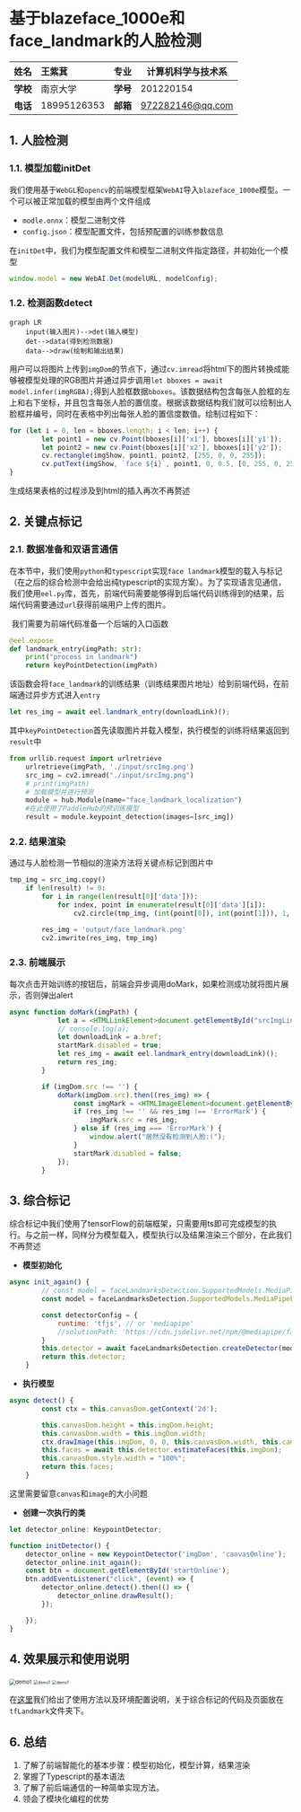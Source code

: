 # 基于blazeface_1000e和face_landmark的人脸检测

| **姓名** | 王紫萁      | **专业** | 计算机科学与技术系 |
| :------: | :---------- | :------: | ------------------ |
| **学校** | 南京大学    | **学号** | 201220154          |
| **电话** | 18995126353 | **邮箱** | 972282146@qq.com   |

## 1. 人脸检测

### 1.1. 模型加载initDet

​	我们使用基于`WebGL`和`opencv`的前端模型框架`WebAI`导入`blazeface_1000e`模型。一个可以被正常加载的模型由两个文件组成

* `modle.onnx`：模型二进制文件
* `config.json`：模型配置文件，包括预配置的训练参数信息

在`initDet`中，我们为模型配置文件和模型二进制文件指定路径，并初始化一个模型

```js
window.model = new WebAI.Det(modelURL, modelConfig);
```

### 1.2. 检测函数detect

```mermaid
graph LR
	input(输入图片)-->det(输入模型)
	det-->data(得到检测数据)
	data-->draw(绘制和输出结果)
```



​	用户可以将图片上传到`imgDom`的节点下，通过`cv.imread`将html下的图片转换成能够被模型处理的RGB图片并通过异步调用`let bboxes = await model.infer(imgRGBA);`得到人脸框数据`bboxes`。该数据结构包含每张人脸框的左上和右下坐标，并且包含每张人脸的置信度。根据该数据结构我们就可以绘制出人脸框并编号，同时在表格中列出每张人脸的置信度数值。绘制过程如下：

```js
for (let i = 0, len = bboxes.length; i < len; i++) {
        let point1 = new cv.Point(bboxes[i]['x1'], bboxes[i]['y1']);
        let point2 = new cv.Point(bboxes[i]['x2'], bboxes[i]['y2']);
        cv.rectangle(imgShow, point1, point2, [255, 0, 0, 255]);
        cv.putText(imgShow, `face ${i}`, point1, 0, 0.5, [0, 255, 0, 255], 1.5, 8);
}
```

生成结果表格的过程涉及到html的插入再次不再赘述

## 2. 关键点标记

### 2.1. 数据准备和双语言通信

​	在本节中，我们使用`python`和`typescript`实现`face landmark`模型的载入与标记（在之后的综合检测中会给出纯typescript的实现方案）。为了实现语言见通信，我们使用`eel.py`库，首先，前端代码需要能够得到后端代码训练得到的结果，后端代码需要通过`url`获得前端用户上传的图片。

​	我们需要为前端代码准备一个后端的入口函数

```python
@eel.expose
def landmark_entry(imgPath: str):
    print("process in landmark")
    return keyPointDetection(imgPath)
```

该函数会将`face_landmark`的训练结果（训练结果图片地址）给到前端代码，在前端通过异步方式进入`entry`

```js
let res_img = await eel.landmark_entry(downloadLink)();
```

其中`keyPointDetection`首先读取图片并载入模型，执行模型的训练将结果返回到`result`中

```python
from urllib.request import urlretrieve
    urlretrieve(imgPath, './input/srcImg.png')
    src_img = cv2.imread("./input/srcImg.png")
    # print(imgPath)
    # 加载模型并进行预测
    module = hub.Module(name="face_landmark_localization")	
    #在此使用了PaddleHub的预训练模型
    result = module.keypoint_detection(images=[src_img])
```

### 2.2. 结果渲染

通过与人脸检测一节相似的渲染方法将关键点标记到图片中

```python
tmp_img = src_img.copy()
    if len(result) != 0:
        for i in range(len(result[0]['data'])):
            for index, point in enumerate(result[0]['data'][i]):
                cv2.circle(tmp_img, (int(point[0]), int(point[1])), 1, (0, 255, 0), -1)

        res_img = 'output/face_landmark.png'
        cv2.imwrite(res_img, tmp_img)
```

### 2.3. 前端展示

每次点击开始训练的按钮后，前端会异步调用doMark，如果检测成功就将图片展示，否则弹出alert

```js
async function doMark(imgPath) {
            let a = <HTMLLinkElement>document.getElementById("srcImgLink");
            // console.log(a);
            let downloadLink = a.href;
            startMark.disabled = true;
            let res_img = await eel.landmark_entry(downloadLink)();
            return res_img;
        }

        if (imgDom.src !== '') {
            doMark(imgDom.src).then((res_img) => {
                const imgMark = <HTMLImageElement>document.getElementById("imgMark");
                if (res_img !== '' && res_img !== 'ErrorMark') {
                    imgMark.src = res_img;
                } else if (res_img === 'ErrorMark') {
                    window.alert("居然没有检测到人脸:(");
                }
                startMark.disabled = false;
            });
        }
```

## 3. 综合标记

​	综合标记中我们使用了tensorFlow的前端框架，只需要用ts即可完成模型的执行。与之前一样，同样分为模型载入，模型执行以及结果渲染三个部分，在此我们不再赘述

* **模型初始化**

```js
async init_again() {
        // const model = faceLandmarksDetection.SupportedModels.MediaPipeFaceMesh;
        const model = faceLandmarksDetection.SupportedModels.MediaPipeFaceMesh;

        const detectorConfig = {
            runtime: 'tfjs', // or 'mediapipe'
            //solutionPath: 'https://cdn.jsdelivr.net/npm/@mediapipe/face_mesh',
        }
        this.detector = await faceLandmarksDetection.createDetector(model, detectorConfig);
        return this.detector;
    }
```

* **执行模型**

```js
async detect() {
        const ctx = this.canvasDom.getContext('2d');

        this.canvasDom.height = this.imgDom.height;
        this.canvasDom.width = this.imgDom.width;
        ctx.drawImage(this.imgDom, 0, 0, this.canvasDom.width, this.canvasDom.height);
        this.faces = await this.detector.estimateFaces(this.imgDom);
        this.canvasDom.style.width = "100%";
        return this.faces;
    }
```

这里需要留意`canvas`和`image`的大小问题

* **创建一次执行的类**

```js
let detector_online: KeypointDetector;

function initDetector() {
    detector_online = new KeypointDetector('imgDom', 'canvasOnline');
    detector_online.init_again();
    const btn = document.getElementById('startOnline');
    btn.addEventListener("click", (event) => {
        detector_online.detect().then(() => {
            detector_online.drawResult();
        });

    });
}

```

## 4. 效果展示和使用说明

<img src="imgs/demo1.png" alt="demo1" style="zoom: 67%;" />

<img src="imgs/demo2.png" alt="demo1" style="zoom: 50%;" />

<img src="imgs/demo3.png" alt="demo1" style="zoom: 50%;" />

在[这里](./intro.html)我们给出了使用方法以及环境配置说明，关于综合标记的代码及页面放在`tfLandmark`文件夹下。

## 6. 总结

1. 了解了前端智能化的基本步骤：模型初始化，模型计算，结果渲染
2. 掌握了Typescript的基本语法
3. 了解了前后端通信的一种简单实现方法。
4. 领会了模块化编程的优势

